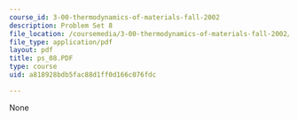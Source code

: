 ```yaml
---
course_id: 3-00-thermodynamics-of-materials-fall-2002
description: Problem Set 8
file_location: /coursemedia/3-00-thermodynamics-of-materials-fall-2002/a818928bdb5fac88d1ff0d166c076fdc_ps_08.PDF
file_type: application/pdf
layout: pdf
title: ps_08.PDF
type: course
uid: a818928bdb5fac88d1ff0d166c076fdc

---
```

None